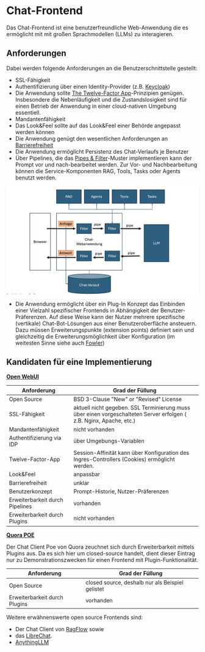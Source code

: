 # Chat-Frontend

Das Chat-Frontend ist eine benutzerfreundliche Web-Anwendung die es ermöglicht mit mit großen Sprachmodellen (LLMs) zu interagieren.

## Anforderungen

Dabei werden folgende Anforderungen an die Benutzerschnittstelle gestellt:

- SSL-Fähigkeit
- Authentifizierung über einen Identity-Provider (z.B. [Keycloak](https://www.keycloak.org))
- Die Anwendung sollte [The Twelve-Factor App](https://12factor.net/de/)-Prinzipien genügen. Insbesondere die Nebenläufigkeit und die Zustandslosigkeit sind für einen Betrieb der Anwendung in einer cloud-nativen Umgebung essentiell.
- Mandantenfähigkeit
- Das Look&Feel sollte auf das Look&Feel einer Behörde angepasst werden können
- Die Anwendung genügt den wesentlichen Anforderungen an [Barrierefreiheit](https://www.behindertenbeauftragter.de/DE/AS/schwerpunkte/barrierefreiheit/barrierefreiheit-node.html1) 
- Die Anwendung ermöglicht Persistenz des Chat-Verlaufs je Benutzer
- Über Pipelines, die das [Pipes & Filter](https://de.wikipedia.org/wiki/Pipes_und_Filter)-Muster implementieren kann der Prompt vor und nach-bearbeitet werden. Zur Vor- und Nachbearbeitung können die Service-Komponenten RAG, Tools, Tasks oder Agents benutzt werden.

![image](chat_anwendung.png)

- Die Anwendung ermöglicht über ein Plug-In Konzept das Einbinden einer Vielzahl spezifischer Frontends in Abhängigkeit der Benutzer-Präferenzen. Auf diese Weise kann der Nutzer mehrere spezifische (vertikale) Chat-Bot-Lösungen aus einer Benutzeroberfläche ansteuern. Dazu müssen Erweiterungspunkte (extension points) definiert sein und gleichzeitig die Erweiterungsmöglichkeit über Konfiguration (im weitesten Sinne siehe auch [Fowler](https://martinfowler.com/eaaCatalog/plugin.html))

## Kandidaten für eine Implementierung

**[Open WebUI](https://openwebui.com)**

| Anforderung | Grad der Füllung |
| --- | ----------- |
| Open Source | BSD 3-Clause "New" or "Revised" License |
| SSL-Fähigkeit | aktuell nicht gegeben. SSL Terminierung muss über einen vorgeschalteten Server erfolgen ( z.B. Nginx, Apache, etc.) |
| Mandantenfähigkeit | nicht vorhanden |
| Authentifizierung via IDP | über Umgebungs-Variablen |
| Twelve-Factor-App | Session-Affinität kann über Konfiguration des Ingres-Controllers (Cookies) ermöglicht werden. |
| Look&Feel | anpassbar |
| Barrierefreiheit | unklar |
| Benutzerkonzept | Prompt-Historie, Nutzer-Präferenzen |
| Erweiterbarkeit durch Pipelines | vorhanden |
| Erweiterbarkeit durch Plugins | nicht vorhanden |

**[Quora POE](https://poe.com)**

Der Chat Client Poe von Quora zeuchnet sich durch Erweiterbarkeit mittels Plugins aus. Da es sich hier um closed-source handelt, dient dieser Eintrag nur zu Demonstrationszwecken für einen Frontend mit Plugin-Funktionalität.

| Anforderung | Grad der Füllung |
| --- | ----------- |
| Open Source | closed source, deshalb nur als Beispiel gelistet |
| Erweiterbarkeit durch Plugins | vorhanden |

Weitere erwähnenswerte open source Frontends sind:

- Der Chat Client von [RagFlow](https://ragflow.io) sowie
- das [LibreChat](https://www.librechat.ai).
- [AnythingLLM](https://docs.anythingllm.com/)
